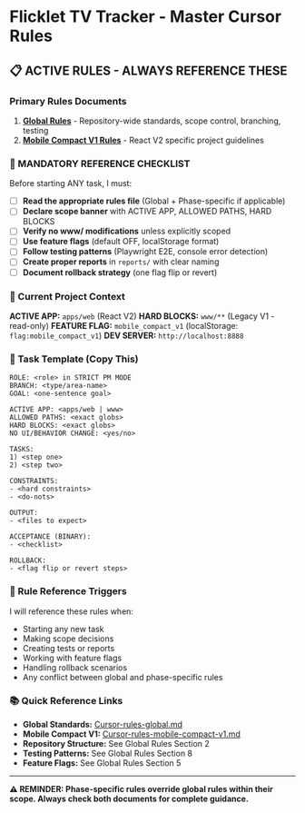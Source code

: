 # Flicklet TV Tracker - Master Cursor Rules

## 📋 **ACTIVE RULES - ALWAYS REFERENCE THESE**

### **Primary Rules Documents**
1. **[Global Rules](./Cursor-rules-global.md)** - Repository-wide standards, scope control, branching, testing
2. **[Mobile Compact V1 Rules](./Cursor-rules-mobile-compact-v1.md)** - React V2 specific project guidelines

### **🚨 MANDATORY REFERENCE CHECKLIST**

Before starting ANY task, I must:

- [ ] **Read the appropriate rules file** (Global + Phase-specific if applicable)
- [ ] **Declare scope banner** with ACTIVE APP, ALLOWED PATHS, HARD BLOCKS
- [ ] **Verify no www/ modifications** unless explicitly scoped
- [ ] **Use feature flags** (default OFF, localStorage format)
- [ ] **Follow testing patterns** (Playwright E2E, console error detection)
- [ ] **Create proper reports** in `reports/` with clear naming
- [ ] **Document rollback strategy** (one flag flip or revert)

### **🎯 Current Project Context**

**ACTIVE APP:** `apps/web` (React V2)
**HARD BLOCKS:** `www/**` (Legacy V1 - read-only)
**FEATURE FLAG:** `mobile_compact_v1` (localStorage: `flag:mobile_compact_v1`)
**DEV SERVER:** `http://localhost:8888`

### **📝 Task Template (Copy This)**

```
ROLE: <role> in STRICT PM MODE
BRANCH: <type/area-name>
GOAL: <one-sentence goal>

ACTIVE APP: <apps/web | www>
ALLOWED PATHS: <exact globs>
HARD BLOCKS: <exact globs>
NO UI/BEHAVIOR CHANGE: <yes/no>

TASKS:
1) <step one>
2) <step two>

CONSTRAINTS:
- <hard constraints>
- <do-nots>

OUTPUT:
- <files to expect>

ACCEPTANCE (BINARY):
- <checklist>

ROLLBACK:
- <flag flip or revert steps>
```

### **🔄 Rule Reference Triggers**

I will reference these rules when:
- Starting any new task
- Making scope decisions
- Creating tests or reports
- Working with feature flags
- Handling rollback scenarios
- Any conflict between global and phase-specific rules

### **📚 Quick Reference Links**

- **Global Standards:** [Cursor-rules-global.md](./Cursor-rules-global.md)
- **Mobile Compact V1:** [Cursor-rules-mobile-compact-v1.md](./Cursor-rules-mobile-compact-v1.md)
- **Repository Structure:** See Global Rules Section 2
- **Testing Patterns:** See Global Rules Section 8
- **Feature Flags:** See Global Rules Section 5

---

**⚠️ REMINDER: Phase-specific rules override global rules within their scope. Always check both documents for complete guidance.**
